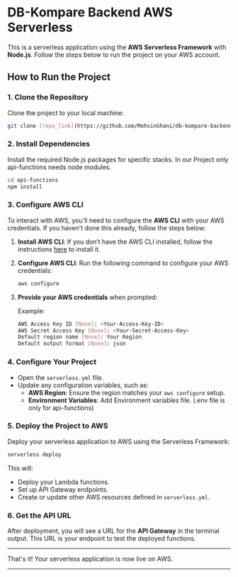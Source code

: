 

# DB-Kompare Backend AWS Serverless

This is a serverless application using the **AWS Serverless Framework** with **Node.js**. Follow the steps below to run the project on your AWS account.

## How to Run the Project

### 1. Clone the Repository
Clone the project to your local machine:
```bash
git clone [repo_link](https://github.com/MohsinGhani/db-kompare-backend.git)
```

### 2. Install Dependencies
Install the required Node.js packages for specific stacks. In our Project only api-functions needs node modules.
```bash
cd api-functions
npm install
```

### 3. Configure AWS CLI

To interact with AWS, you'll need to configure the **AWS CLI** with your AWS credentials. If you haven't done this already, follow the steps below:

1. **Install AWS CLI**: If you don’t have the AWS CLI installed, follow the instructions [here](https://aws.amazon.com/cli/) to install it.

2. **Configure AWS CLI**: Run the following command to configure your AWS credentials:
   ```bash
   aws configure
   ```

3. **Provide your AWS credentials** when prompted:

   Example:
   ```bash
   AWS Access Key ID [None]: <Your-Access-Key-ID>
   AWS Secret Access Key [None]: <Your-Secret-Access-Key>
   Default region name [None]: Your Region
   Default output format [None]: json
   ```

### 4. Configure Your Project
- Open the `serverless.yml` file.
- Update any configuration variables, such as:
  - **AWS Region**: Ensure the region matches your `aws configure` setup.
  - **Environment Variables**: Add Environment variables file. (.env file is only for api-functions)

### 5. Deploy the Project to AWS
Deploy your serverless application to AWS using the Serverless Framework:
```bash
serverless deploy
```

This will:
- Deploy your Lambda functions.
- Set up API Gateway endpoints.
- Create or update other AWS resources defined in `serverless.yml`.

### 6. Get the API URL
After deployment, you will see a URL for the **API Gateway** in the terminal output. This URL is your endpoint to test the deployed functions.

---

That's it! Your serverless application is now live on AWS.

---

